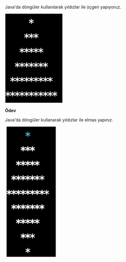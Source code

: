 Java'da döngüler kullanılarak yıldızlar ile üçgen yapıyoruz.

![](Stars.png)

**Ödev**

Java'da döngüler kullanarak yıldızlar ile elmas yapınız.

![](Diamond.png)